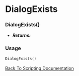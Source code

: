 # DialogExists

### DialogExists()
- ***Returns:*** 

### Usage

```Lua
DialogExists()
```


[Back To Scripting Documentation](../README.md)
